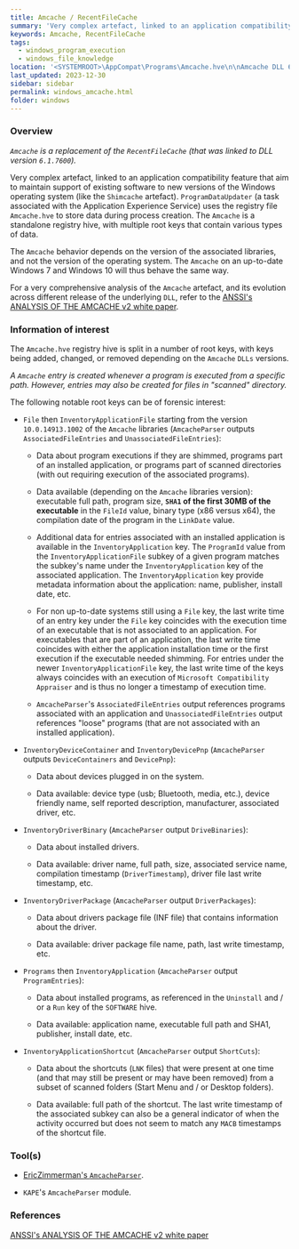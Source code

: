```yaml
---
title: Amcache / RecentFileCache
summary: 'Very complex artefact, linked to an application compatibility feature.\n\nTracks program execution (or simply file presence for recent version), installed drivers, and shortcuts from a subset of folders.\n\nProgram execution / binary presence information of interest: executable full path, program size, SHA1 (of the first 30MB of the executable).'
keywords: Amcache, RecentFileCache
tags:
  - windows_program_execution
  - windows_file_knowledge
location: '<SYSTEMROOT>\AppCompat\Programs\Amcache.hve\n\nAmcache DLL 6.1.7600 and older:\n<SYSTEMROOT>\AppCompat\Programs\RecentFileCache.bcf'
last_updated: 2023-12-30
sidebar: sidebar
permalink: windows_amcache.html
folder: windows
---
```


### Overview

*`Amcache` is a replacement of the `RecentFileCache` (that was linked to DLL
version `6.1.7600`).*

Very complex artefact, linked to an application compatibility feature that aim
to maintain support of existing software to new versions of the Windows
operating system (like the `Shimcache` artefact). `ProgramDataUpdater` (a task
associated with the Application Experience Service) uses the registry file
`Amcache.hve` to store data during process creation. The `Amcache` is a
standalone registry hive, with multiple root keys that contain various types of
data.

The `Amcache` behavior depends on the version of the associated libraries, and
not the version of the operating system. The `Amcache` on an up-to-date Windows
7 and Windows 10 will thus behave the same way.

For a very comprehensive analysis of the `Amcache` artefact, and its evolution
across different release of the underlying `DLL`, refer to the
[ANSSI's ANALYSIS OF THE AMCACHE v2 white paper](https://www.ssi.gouv.fr/uploads/2019/01/anssi-coriin_2019-amcache_investigation.pdf).

### Information of interest

The `Amcache.hve` registry hive is split in a number of root keys, with keys
being added, changed, or removed depending on the `Amcache` `DLLs` versions.

*A `Amcache` entry is created whenever a program is executed from a specific
path. However, entries may also be created for files in "scanned" directory.*

The following notable root keys can be of forensic interest:

  - `File` then `InventoryApplicationFile` starting from the version
    `10.0.14913.1002` of the `Amcache` libraries (`AmcacheParser` outputs
    `AssociatedFileEntries` and `UnassociatedFileEntries`):

    - Data about program executions if they are shimmed, programs part of an
      installed application, or programs part of scanned directories (with out
      requiring execution of the associated programs).

    - Data available (depending on the `Amcache` libraries version): executable
      full path, program size, **`SHA1` of the first 30MB of the executable**
      in the `FileId` value, binary type (x86 versus x64), the compilation date
      of the program in the `LinkDate` value.

    - Additional data for entries associated with an installed application is
      available in the `InventoryApplication` key. The `ProgramId` value
      from the `InventoryApplicationFile` subkey of a given program matches the
      subkey's name under the `InventoryApplication` key of the associated
      application. The `InventoryApplication` key provide metadata information
      about the application: name, publisher, install date, etc.

    - For non up-to-date systems still using a `File` key, the last write time
      of an entry key under the `File` key coincides with the execution time of
      an executable that is not associated to an application. For executables
      that are part of an application, the last write time coincides with
      either the application installation time or the first execution if the
      executable needed shimming. For entries under the
      newer `InventoryApplicationFile` key, the last write time of the keys
      always coincides with an execution of
      `Microsoft Compatibility Appraiser` and is thus no longer a timestamp of
      execution time.

    - `AmcacheParser`'s `AssociatedFileEntries` output references programs
      associated with an application and `UnassociatedFileEntries` output
      references "loose" programs (that are not associated with an installed
      application).

  - `InventoryDeviceContainer` and `InventoryDevicePnp` (`AmcacheParser`
    outputs ``DeviceContainers`` and `DevicePnp`):

    - Data about devices plugged in on the system.

    - Data available: device type (usb; Bluetooth, media, etc.), device
      friendly name, self reported description, manufacturer, associated
      driver, etc.

  - `InventoryDriverBinary` (`AmcacheParser` output `DriveBinaries`):

    - Data about installed drivers.

    - Data available: driver name, full path, size, associated service name,
     compilation timestamp (`DriverTimestamp`), driver file last write
     timestamp, etc.

  - `InventoryDriverPackage` (`AmcacheParser` output `DriverPackages`):

    - Data about drivers package file (INF file) that contains information
      about the driver.

    - Data available: driver package file name, path, last write timestamp, etc.

  - `Programs` then `InventoryApplication` (`AmcacheParser` output
    `ProgramEntries`):

    - Data about installed programs, as referenced in the `Uninstall` and / or
      a `Run` key of the `SOFTWARE` hive.

    - Data available: application name, executable full path and SHA1,
      publisher, install date, etc.

  - `InventoryApplicationShortcut` (`AmcacheParser` output `ShortCuts`):

    - Data about the shortcuts (`LNK` files) that were present at one time (and
      that may still be present or may have been removed) from a subset of
      scanned folders (Start Menu and / or Desktop folders).

    - Data available: full path of the shortcut. The last write timestamp of
      the associated subkey can also be a general indicator of when the
      activity occurred but does not seem to match any `MACB` timestamps of the
      shortcut file.

### Tool(s)

- [EricZimmerman's `AmcacheParser`](https://github.com/EricZimmerman/AmcacheParser).

- `KAPE`'s `AmcacheParser` module.

### References

[ANSSI's ANALYSIS OF THE AMCACHE v2 white paper](https://www.ssi.gouv.fr/uploads/2019/01/anssi-coriin_2019-amcache_investigation.pdf)
